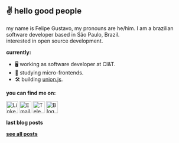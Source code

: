 ## ✌️ hello good people

my name is Felipe Gustavo, my pronouns are he/him. I am a brazilian software developer based in São Paulo, Brazil.  
interested in open source development.

**currently:**
- 🖥 working as software developer at CI&T.
- 📔 studying micro-frontends.
- 🛠 building [union.js](https://github.com/felipegs07/union.js).

**you can find me on:**

<a href="https://www.linkedin.com/in/felipegustavos/"><img src="https://image.flaticon.com/icons/png/512/1383/1383262.png" height="32px" title="Linkedin"></img></a>
<a href="mailto:felipegdas07@gmail.com"><img src="https://image.flaticon.com/icons/png/512/2875/premium/2875394.png" height="32px" title="Email"></img></a>
<a href="https://t.me/felipegs"><img src="https://image.flaticon.com/icons/png/512/408/408737.png" height="32px" title="Telegram"></img></a>
<a href="https://dev.to/felipegs"><img src="https://image.flaticon.com/icons/png/512/2593/premium/2593549.png" height="32px" title="Blog"></img></a>

**last blog posts**
<!-- BLOG:START -->
<!-- BLOG:END -->

[**see all posts**](https://dev.to/felipegs)
